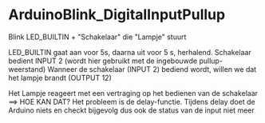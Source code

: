 # ArduinoBlink_DigitalInputPullup
 
Blink LED_BUILTIN + "Schakelaar" die "Lampje" stuurt

LED_BUILTIN gaat aan voor 5s, daarna uit voor 5 s, herhalend.
Schakelaar bedient INPUT 2 (wordt hier gebruikt met de ingebouwde pullup-weerstand)
Wanneer de schakelaar (INPUT 2) bediend wordt, willen we dat het lampje brandt (OUTPUT 12)

Het Lampje reageert met een vertraging op het bedienen van de schakelaar ==> HOE KAN DAT?
Het probleem is de delay-functie. Tijdens delay doet de Arduino niets en checkt bijgevolg dus ook de status van de input niet meer